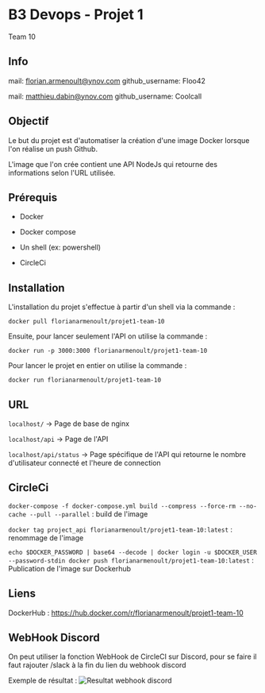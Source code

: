 # B3 Devops - Projet 1

Team 10

## Info

mail: florian.armenoult@ynov.com
github_username: Floo42

mail: matthieu.dabin@ynov.com
github_username: Coolcall

## Objectif

Le but du projet est d'automatiser la création d'une image Docker lorsque l'on réalise un push Github.

L'image que l'on crée contient une API NodeJs qui retourne des informations selon l'URL utilisée.

## Prérequis

-   Docker

-   Docker compose

-   Un shell (ex: powershell)

-   CircleCi

## Installation

L'installation du projet s'effectue à partir d'un shell via la commande :

`docker pull florianarmenoult/projet1-team-10`

Ensuite, pour lancer seulement l'API on utilise la commande :

`docker run -p 3000:3000 florianarmenoult/projet1-team-10`

Pour lancer le projet en entier on utilise la commande :

`docker run florianarmenoult/projet1-team-10`

## URL

`localhost/` → Page de base de nginx

`localhost/api` → Page de l'API

`localhost/api/status` → Page spécifique de l'API qui retourne le nombre d'utilisateur connecté et l'heure de connection

## CircleCi

`docker-compose -f docker-compose.yml build --compress --force-rm --no-cache --pull --parallel` : build de l'image

`docker tag project_api florianarmenoult/projet1-team-10:latest` : renommage de l'image

`echo $DOCKER_PASSWORD | base64 --decode | docker login -u $DOCKER_USER --password-stdin docker push florianarmenoult/projet1-team-10:latest` : Publication de l'image sur Dockerhub

## Liens

DockerHub : https://hub.docker.com/r/florianarmenoult/projet1-team-10

## WebHook Discord

On peut utiliser la fonction WebHook de CircleCI sur Discord, pour se faire il faut rajouter /slack à la fin du lien du webhook discord

Exemple de résultat : ![Resultat webhook discord](https://i.imgur.com/keegUQU.png)